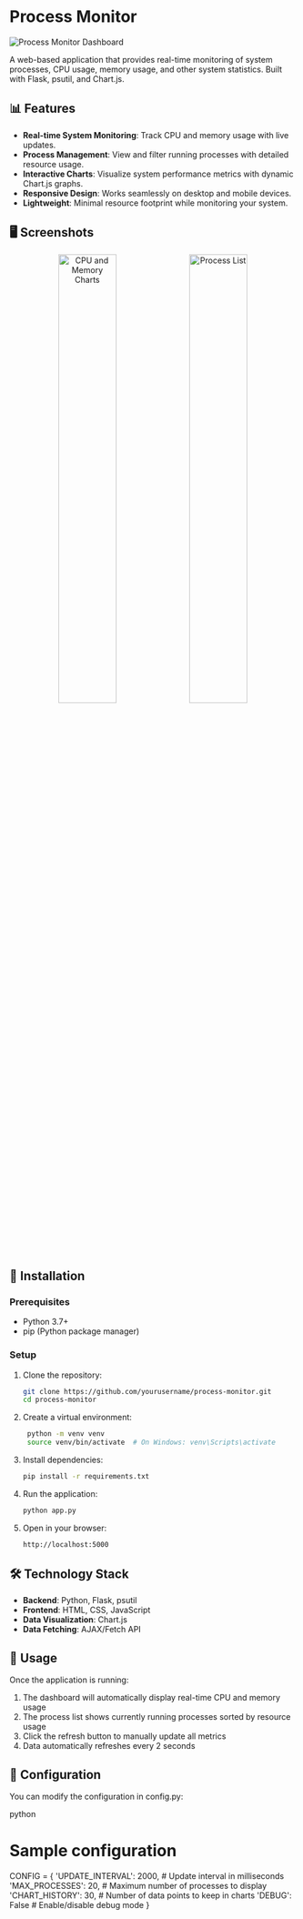 # Process Monitor

![Process Monitor Dashboard](https://github.com/yourusername/process-monitor/raw/main/screenshots/dashboard.png)

A web-based application that provides real-time monitoring of system processes, CPU usage, memory usage, and other system statistics. Built with Flask, psutil, and Chart.js.

## 📊 Features

- **Real-time System Monitoring**: Track CPU and memory usage with live updates.
- **Process Management**: View and filter running processes with detailed resource usage.
- **Interactive Charts**: Visualize system performance metrics with dynamic Chart.js graphs.
- **Responsive Design**: Works seamlessly on desktop and mobile devices.
- **Lightweight**: Minimal resource footprint while monitoring your system.

## 🖥️ Screenshots

<div align="center">
  <img src="https://github.com/yourusername/process-monitor/raw/main/screenshots/cpu-memory.png" alt="CPU and Memory Charts" width="45%">
  <img src="https://github.com/yourusername/process-monitor/raw/main/screenshots/process-list.png" alt="Process List" width="45%">
</div>

## 🚀 Installation

### Prerequisites

- Python 3.7+
- pip (Python package manager)

### Setup

1. Clone the repository:

   ```bash
   git clone https://github.com/yourusername/process-monitor.git
   cd process-monitor
   
2. Create a virtual environment:

   ```bash
    python -m venv venv
    source venv/bin/activate  # On Windows: venv\Scripts\activate

3. Install dependencies:

    ```bash
    pip install -r requirements.txt
    ```

4. Run the application:

    ```bash
    python app.py
    ```

5. Open in your browser:

    ```bash
    http://localhost:5000
    ```


## 🛠️ Technology Stack

- **Backend**: Python, Flask, psutil
- **Frontend**: HTML, CSS, JavaScript
- **Data Visualization**: Chart.js
- **Data Fetching**: AJAX/Fetch API

## 📝 Usage

Once the application is running:

1. The dashboard will automatically display real-time CPU and memory usage
2. The process list shows currently running processes sorted by resource usage
3. Click the refresh button to manually update all metrics
4. Data automatically refreshes every 2 seconds

## 🔧 Configuration

You can modify the configuration in config.py:

python
# Sample configuration
CONFIG = {
    'UPDATE_INTERVAL': 2000,  # Update interval in milliseconds
    'MAX_PROCESSES': 20,      # Maximum number of processes to display
    'CHART_HISTORY': 30,      # Number of data points to keep in charts
    'DEBUG': False            # Enable/disable debug mode
}
